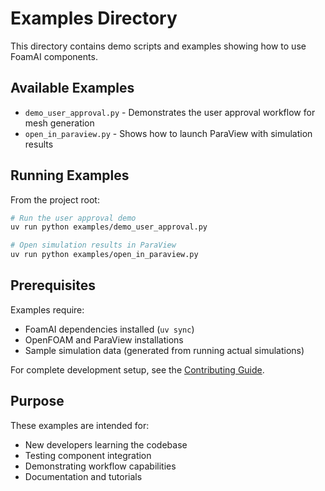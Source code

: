 # Examples Directory

This directory contains demo scripts and examples showing how to use FoamAI components.

## Available Examples

- `demo_user_approval.py` - Demonstrates the user approval workflow for mesh generation
- `open_in_paraview.py` - Shows how to launch ParaView with simulation results

## Running Examples

From the project root:

```bash
# Run the user approval demo
uv run python examples/demo_user_approval.py

# Open simulation results in ParaView
uv run python examples/open_in_paraview.py
```

## Prerequisites

Examples require:
- FoamAI dependencies installed (`uv sync`)
- OpenFOAM and ParaView installations
- Sample simulation data (generated from running actual simulations)

For complete development setup, see the [Contributing Guide](Contributing.md).

## Purpose

These examples are intended for:
- New developers learning the codebase
- Testing component integration
- Demonstrating workflow capabilities
- Documentation and tutorials 